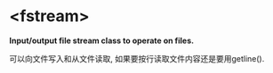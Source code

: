 # \<fstream>
**Input/output file stream class to operate on files.**

可以向文件写入和从文件读取, 如果要按行读取文件内容还是要用getline().
